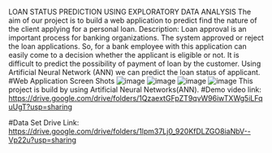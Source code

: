 LOAN STATUS PREDICTION USING EXPLORATORY DATA ANALYSIS
The aim of our project is to build a web application to predict find the nature of the client applying for a personal loan.
Description:
Loan approval is an important process for banking organizations. The system approved or reject the loan applications. So, for a bank employee with this application can easily come to a decision whether the applicant is eligible or not. It is difficult to predict the possibility of payment of loan by the customer. Using Artificial Neural Network (ANN) we can predict the loan status of applicant.
#Web Application Screen Shots
![image](https://user-images.githubusercontent.com/83204255/127532761-ad9b4e7b-425a-4616-baf9-c3ab82f508db.png)
![image](https://user-images.githubusercontent.com/83204255/127532787-42dc2c42-8a92-4e6b-9439-b80450a5bf7e.png)
![image](https://user-images.githubusercontent.com/83204255/127532813-a7d29242-f41c-405b-9a70-5cca0e41430f.png)
![image](https://user-images.githubusercontent.com/83204255/127532839-3f9f3d28-3710-4aa4-b487-eaa1b4bc1f12.png)
This project is build by using Artificial Neural Networks(ANN).
#Demo video link:
https://drive.google.com/drive/folders/1QzaextGFpZT9qvW96iwTXWg5iLFquUgT?usp=sharing

#Data Set Drive Link:
https://drive.google.com/drive/folders/1lpm37Lj0_920KfDLZGO8iaNbV--Vp22u?usp=sharing
